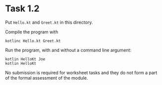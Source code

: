# Task 1.2

Put `Hello.kt` and `Greet.kt` in this directory.

Compile the program with

    kotlinc Hello.kt Greet.kt

Run the program, with and without a command line argument:

    kotlin HelloKt Joe
    kotlin HelloKt
No submission is required for
worksheet tasks and they do not form a part of the formal assessment of the module.